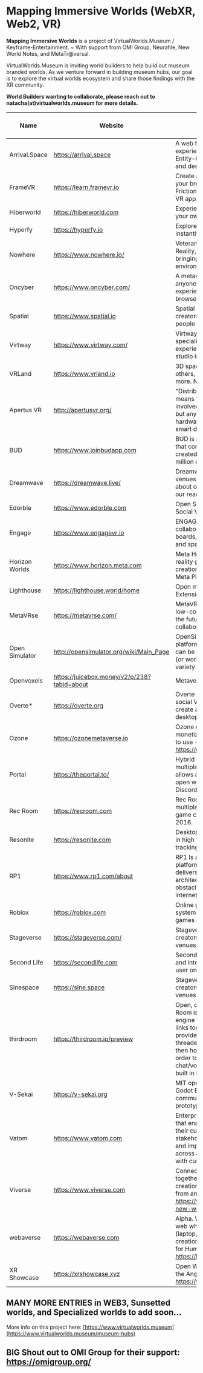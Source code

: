 # Mapping Immersive Worlds (WebXR, Web2, VR)

**Mapping Immersive Worlds** is a project of VirtualWorlds.Museum / Keyframe-Entertainment. 
~ With support from OMI Group, Neurafile, New World Notes, and MetaTr@versal.

VirtualWorlds.Museum is inviting world builders to help build out museum branded worlds. As we venture forward in building museum hubs, our goal is to explore the virtual worlds ecosystem and share those findings with the XR community. 

**World Builders wanting to collaborate, please reach out to natacha(at)virtualworlds.museum for more details.**

| Name | Website | Description | MUSEUM HUB STATUS | Museum World Builder |
| ---- | ------- | ----------- | ----------------- | -------------------- |
| Arrival.Space | https://arrival.space | A web framework for building 3D/AR/VR experiences. Make 3D worlds with HTML and Entity-Component on any headset, mobile and desktop | Yes | SEHU |
| FrameVR	 | https://learn.framevr.io | Create a virtual classroom in seconds right in your browser with Frame. Join in VR. Frictionless. 24-7 Open Space. Web based VR app. | Yes | Keyframe|
| Hiberworld	| https://hiberworld.com | Experience millions of virtual worlds or create your own, with or without code. | Yes | Keyframe |
| Hyperfy	| https://hyperfy.io | Explore and build the metaverse with others, instantly on the web. | Yes | Keyframe / MTV969.eth|
| Nowhere | https://www.nowhere.io/ | Veterans from Windmill Factory, Escher Reality, Niantic, YC alumni built technology bringing video presence into dynamic environments. | Yes | Keyframe |
| Oncyber | https://www.oncyber.com/ | A metaverse platform that makes it easy for anyone to create their own 3D, immersive experience that can be accessed from the browser. | Yes | Keyframe |
| Spatial | https://www.spatial.io | Spatial is a free online gaming platform where creators build and share games that bring people together across web, mobile, and VR. | Yes | Keyframe |
| Virtway | https://www.virtway.com/ | Virtway, a metaverse pioneer since 2010, specializes in crafting transformative experiences. Virtway is a game development studio in Spain. | Yes | Keyframe | 
| VRLand | https://www.vrland.io| 3D space where users can connect with others, create events, play, learn and a lot more. No registration required. | WIP | Keyframe | 
| Apertus VR | http://apertusvr.org/ | "Distributed Plugin-in Mechanism" which means that not only humans could be involved in an multi-user virtual reality scene but any element of the Internet of Things like hardware, software, robot or any kind of smart device. | - | - |
| BUD | https://www.joinbudapp.com | BUD is an open metaverse gaming platform that connects millions of virtual worlds created by our community, made up of 9 million creators. | - | - |
| Dreamwave | https://dreamwave.live/ | Dreamwave experiences are web-based venues where your audience can Learn more about our custom projects, or host events in our ready-made worlds. | - | - |
| Edorble	| https://www.edorble.com | Open Source Framework for learning in Social Virtual (Reality) Environments. | ? | - |
| Engage	| https://www.engagevr.io | ENGAGE provides a variety of tools for collaboration, such as immersive white boards, screen streaming, 3D virtual pens and spatial VoIP communications | WIP | - |
| Horizon Worlds| https://www.horizon.meta.com | Meta Horizon Worlds is an online virtual reality game with an integrated game creation system developed and published by Meta Platforms.  | WIP | - |
| Lighthouse | https://lighthouse.world/home | Open metaverse navigation engine. Extension: http://extension.lighthouse.world | ? | - |
| MetaVRse | https://metavrse.com/ | MetaVRse is an award-winning web-based, low-code, real-time 3D creation platform for the future of human communication, collaboration, commerce and culture. | WIP | - |
| Open Simulator | http://opensimulator.org/wiki/Main_Page | OpenSimulator is an open source multi-platform, multi-user 3D application server. It can be used to create a virtual environment (or worlds) which can be accessed through a variety of clients, on multiple protocols. | - | - |
| Openvoxels | https://juicebox.money/v2/p/238?tabid=about | Metaverse Interoperability Lab by @m3org | - | - |
| Overte* | https://overte.org | Overte is an open source virtual worlds & social VR software which enables you to create and share virtual worlds as VR & desktop experiences. | ? | - |
| Ozone | https://ozonemetaverse.io | Ozone enables you to own, scale, and monetize interactive 3D experiences. Simple to use - Powerful - 100% browser based. https://ozonemetaverse.io/worlds| WIP | - | - |
| Portal | https://theportal.to/ | Hybrid Open Metvaerse and Web3. A multiplayer world-building platform that allows anyone to build, share, and play in an open world that is built by your imagination. Discord: http://discord.gg/portals | ? | - |
| Rec Room | https://recroom.com | Rec Room is a virtual reality massively multiplayer online game with an integrated game creation system, initially released in 2016. | WIP | - |
| Resonite | https://resonite.com | Desktop users in VR can express themselves in high fidelity with up to 11-point full-body tracking (FBT), eye, and face tracking.  | WIP | - |
| RP1 | https://www.rp1.com/about | RP1 Is a persistent, seamless, real-time platform with limitless scalability. RP1 delivers a new paradigm in network server architecture, solving the fundamental obstacle in the creation of a real-time internet. | - | - |
| Roblox | https://roblox.com	| Online game platform and game creation system that allows users to program and play games created by themselves or other users. | - | - |
| Stageverse | https://stageverse.com/	| Stageverse is a no-code platform for creators and brands to build metaverse venues and host interactive 3D experiences. | - | - |
| Second Life |https://secondlife.com	| Second Life allows people to create an avatar and interact with other users within a multi-user online virtual world. | WIP | - |
| Sinespace |https://sine.space	| Stageverse is a no-code platform for creators and brands to build metaverse venues and host interactive 3D experiences. | WIP | - |
| thirdroom | https://thirdroom.io/preview | Open, decentralised, immersive worlds. Third Room is built on a new browser-based engine that we’ve built called Manifold, which links together Three.js, bitECS, Rapier to provide a super high-performance multi-threaded game engine for the Web - which is then hooked into Matrix via Hydrogen SDK in order to provide the Matrix networking and chat/voip components, with the rest of the UI built in React.| - | - |
| V-Sekai | https://v-sekai.org | MIT open source software stack built with Godot Engine 4. V-Sekai, A completely community-run, self-hostable.  Functional prototypes, platform is in development. | ? | - |
| Vatom	| https://www.vatom.com | Enterprise-ready Web3 engagement solution that enables companies to better connect to their customers, employees, and stakeholders, while streamlining processes and improving profitability. Its features works across all blockchains and integrates easily with current WEB2. | - | - |
| Viverse	| https://www.viverse.com | Connecting individuals and communities together in the metaverse, enabling the creation and exploration of virtual worlds from any device. https://www.news.viverse.com/post/explore-new-worlds-in-viverse | - | - |
| webaverse	| https://webaverse.com | Alpha. Widely accessible Metaverse on the web which works across 2D & 3D mediums (laptop, desktop & VR) to bring creators' creations to life. A powerful & beautiful space for Humans & AI. Linktree https://linktr.ee/webaverse | - | - |
| XR Showcase | https://xrshowcase.xyz | Open Worlds and XR Showcase curated by the Angell Community. More info https://www.angellxr.com | ? | - |

MANY MORE ENTRIES in WEB3, Sunsetted worlds, and Specialized worlds to add soon...
-------

More info on this project here: [https://www.virtualworlds.museum](https://www.virtualworlds.museum/museum-hubs)

BIG Shout out to OMI Group for their support: https://omigroup.org/
------------------------------------------------------------------------



